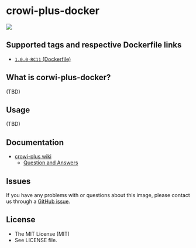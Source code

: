 crowi-plus-docker
==================

[![](https://images.microbadger.com/badges/image/weseek/crowi-plus.svg)](https://hub.docker.com/r/weseek/crowi-plus/)

Supported tags and respective Dockerfile links
------------------------------------------------

* [`1.0.0-RC11` (Dockerfile)](https://github.com/weseek/crowi-plus-docker/blob/master/Dockerfile)


What is corwi-plus-docker?
---------------------------

(TBD)

Usage
-----

(TBD)

Documentation
--------------

* [crowi-plus wiki](https://github.com/weseek/crowi-plus/wiki)
  * [Question and Answers](https://github.com/weseek/crowi-plus/wiki/Question-and-Answers)
  
  
Issues
------

If you have any problems with or questions about this image, please contact us through a [GitHub issue](https://github.com/weseek/crowi-plus-docker-compose/issues).


License
---------

* The MIT License (MIT)
* See LICENSE file.
